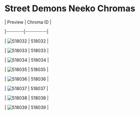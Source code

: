 # Street Demons Neeko Chromas


| Preview | Chroma ID |

|---------|-----------|

| ![518032](https://raw.communitydragon.org/latest/plugins/rcp-be-lol-game-data/global/default/v1/champion-chroma-images/518/518032.png) | 518032 |

| ![518033](https://raw.communitydragon.org/latest/plugins/rcp-be-lol-game-data/global/default/v1/champion-chroma-images/518/518033.png) | 518033 |

| ![518034](https://raw.communitydragon.org/latest/plugins/rcp-be-lol-game-data/global/default/v1/champion-chroma-images/518/518034.png) | 518034 |

| ![518035](https://raw.communitydragon.org/latest/plugins/rcp-be-lol-game-data/global/default/v1/champion-chroma-images/518/518035.png) | 518035 |

| ![518036](https://raw.communitydragon.org/latest/plugins/rcp-be-lol-game-data/global/default/v1/champion-chroma-images/518/518036.png) | 518036 |

| ![518037](https://raw.communitydragon.org/latest/plugins/rcp-be-lol-game-data/global/default/v1/champion-chroma-images/518/518037.png) | 518037 |

| ![518038](https://raw.communitydragon.org/latest/plugins/rcp-be-lol-game-data/global/default/v1/champion-chroma-images/518/518038.png) | 518038 |

| ![518039](https://raw.communitydragon.org/latest/plugins/rcp-be-lol-game-data/global/default/v1/champion-chroma-images/518/518039.png) | 518039 |